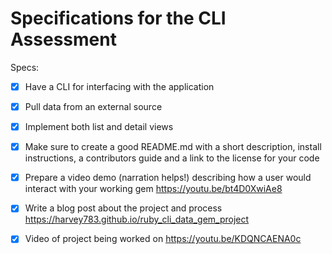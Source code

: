 # Specifications for the CLI Assessment

Specs:
- [x] Have a CLI for interfacing with the application

- [x] Pull data from an external source

- [x] Implement both list and detail views

- [x] Make sure to create a good README.md with a short description, 
      install instructions, a contributors guide and a link to the
      license for your code

- [x] Prepare a video demo (narration helps!) describing how a user
      would interact with your working gem
      https://youtu.be/bt4D0XwiAe8

- [x] Write a blog post about the project and process
      https://harvey783.github.io/ruby_cli_data_gem_project

- [x] Video of project being worked on
      https://youtu.be/KDQNCAENA0c